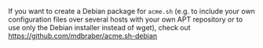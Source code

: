 If you want to create a Debian package for `acme.sh` (e.g. to include your own configuration files over several hosts with your own APT repository or to use only the Debian installer instead of wget), check out https://github.com/mdbraber/acme.sh-debian